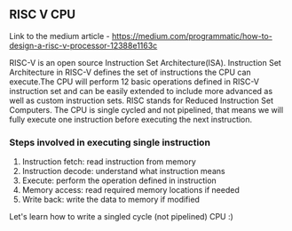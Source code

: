 ## RISC V CPU
Link to the medium article - https://medium.com/programmatic/how-to-design-a-risc-v-processor-12388e1163c

RISC-V is an open source Instruction Set Architecture(ISA). Instruction Set Architecture in RISC-V defines the set of 
instructions the CPU can execute.The CPU will perform 12 basic operations defined in RISC-V instruction set and can be 
easily extended to include more advanced as well as custom instruction sets. RISC stands for Reduced Instruction Set
Computers. The CPU is single cycled and not pipelined, that means we will fully execute one instruction before executing
the next instruction. 

### Steps involved in executing single instruction
1. Instruction fetch: read instruction from memory
2. Instruction decode: understand what instruction means
3. Execute: perform the operation defined in instruction
4. Memory access: read required memory locations if needed
5. Write back: write the data to memory if modified


Let's learn how to write a singled cycle (not pipelined) CPU :)